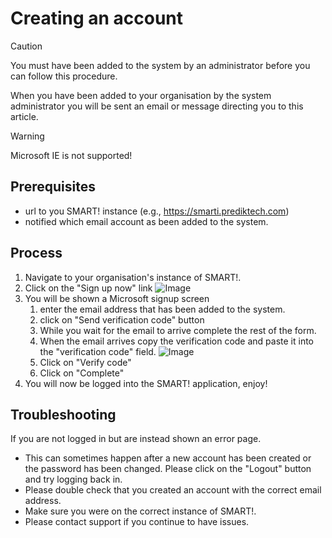 # Creating an account
> [!CAUTION]
> You must have been added to the system by an administrator before you can follow this procedure.

When you have been added to your organisation by the system administrator you will be sent an email or message directing you to this article.

> [!WARNING]
> Microsoft IE is not supported!

## Prerequisites 
- url to you SMART! instance (e.g., https://smarti.prediktech.com)
- notified which email account as been added to the system.

## Process
1. Navigate to your organisation's instance of SMART!.
1. Click on the "Sign up now" link ![Image](/assets/screenshots/createAccount/login.png)  
1. You will be shown a Microsoft signup screen
    1. enter the email address that has been added to the system.
    1. click on "Send verification code" button
    1. While you wait for the email to arrive complete the rest of the form.
    1. When the email arrives copy the verification code and paste it into the "verification code" field. ![Image](/assets/screenshots/createAccount/verify-code.png)
    1. Click on "Verify code"
    1. Click on "Complete"
1. You will now be logged into the SMART! application, enjoy!

## Troubleshooting
If you are not logged in but are instead shown an error page.
- This can sometimes happen after a new account has been created or the password has been changed. Please click on the "Logout" button and try logging back in.  
- Please double check that you created an account with the correct email address. 
- Make sure you were on the correct instance of SMART!.
- Please contact support if you continue to have issues. 